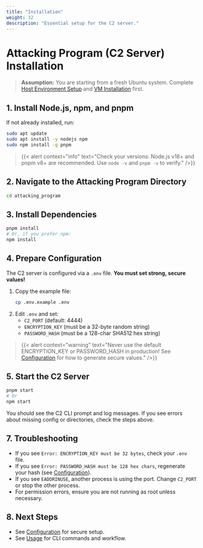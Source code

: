```yaml
---
title: "Installation"
weight: 32
description: "Essential setup for the C2 server."
---
```


# Attacking Program (C2 Server) Installation

> **Assumption:** You are starting from a fresh Ubuntu system. Complete [Host Environment Setup](../02-setup/environment.md) and [VM Installation](../02-setup/vm-installation.md) first.

## 1. Install Node.js, npm, and pnpm

If not already installed, run:
```bash
sudo apt update
sudo apt install -y nodejs npm
sudo npm install -g pnpm
```

> {{< alert context="info" text="Check your versions: Node.js v18+ and pnpm v8+ are recommended. Use `node -v` and `pnpm -v` to verify." />}}

## 2. Navigate to the Attacking Program Directory
```bash
cd attacking_program
```

## 3. Install Dependencies
```bash
pnpm install
# Or, if you prefer npm:
npm install
```

## 4. Prepare Configuration

The C2 server is configured via a `.env` file. **You must set strong, secure values!**

1. Copy the example file:
   ```bash
   cp .env.example .env
   ```
2. Edit `.env` and set:
   - `C2_PORT` (default: 4444)
   - `ENCRYPTION_KEY` (must be a 32-byte random string)
   - `PASSWORD_HASH` (must be a 128-char SHA512 hex string)

> {{< alert context="warning" text="Never use the default ENCRYPTION_KEY or PASSWORD_HASH in production! See [Configuration](./configuration.md) for how to generate secure values." />}}


## 5. Start the C2 Server
```bash
pnpm start
# Or
npm start
```

You should see the C2 CLI prompt and log messages. If you see errors about missing config or directories, check the steps above.

## 7. Troubleshooting
- If you see `Error: ENCRYPTION_KEY must be 32 bytes`, check your `.env` file.
- If you see `Error: PASSWORD_HASH must be 128 hex chars`, regenerate your hash (see [Configuration](./configuration.md)).
- If you see `EADDRINUSE`, another process is using the port. Change `C2_PORT` or stop the other process.
- For permission errors, ensure you are not running as root unless necessary.

## 8. Next Steps
- See [Configuration](./configuration.md) for secure setup.
- See [Usage](./usage.md) for CLI commands and workflow.
